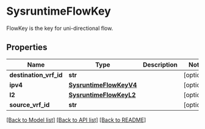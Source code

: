 # SysruntimeFlowKey

FlowKey is the key for uni-directional flow.
## Properties
Name | Type | Description | Notes
------------ | ------------- | ------------- | -------------
**destination_vrf_id** | **str** |  | [optional] 
**ipv4** | [**SysruntimeFlowKeyV4**](SysruntimeFlowKeyV4.md) |  | [optional] 
**l2** | [**SysruntimeFlowKeyL2**](SysruntimeFlowKeyL2.md) |  | [optional] 
**source_vrf_id** | **str** |  | [optional] 

[[Back to Model list]](../README.md#documentation-for-models) [[Back to API list]](../README.md#documentation-for-api-endpoints) [[Back to README]](../README.md)


